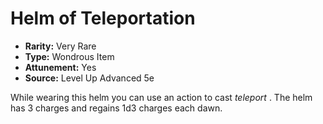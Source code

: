 # Helm of Teleportation

- **Rarity:** Very Rare
- **Type:** Wondrous Item
- **Attunement:** Yes
- **Source:** Level Up Advanced 5e

While wearing this helm you can use an action to cast _teleport_ . The helm has 3 charges and regains 1d3 charges each dawn.

